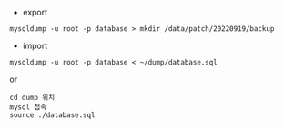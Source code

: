 - export
```
mysqldump -u root -p database > mkdir /data/patch/20220919/backup
```
- import
```
mysqldump -u root -p database < ~/dump/database.sql
```
or
```
cd dump 위치
mysql 접속
source ./database.sql
```

